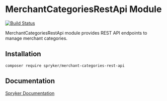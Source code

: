 # MerchantCategoriesRestApi Module
[![Build Status](https://travis-ci.org/spryker/merchant-categories-rest-api.svg)](https://travis-ci.org/spryker/merchant-categories-rest-api)

MerchantCategoriesRestApi module provides REST API endpoints to manage merchant categories.

## Installation

```
composer require spryker/merchant-categories-rest-api
```

## Documentation

[Spryker Documentation](https://documentation.spryker.com/module_guide/overview.htm)

